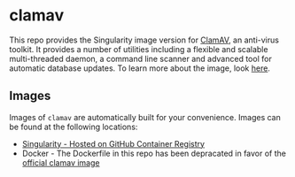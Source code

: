 # clamav

This repo provides the Singularity image version for [ClamAV](https://docs.clamav.net/Introduction.html), an anti-virus toolkit. It provides a number of utilities including a flexible and scalable multi-threaded daemon, a command line scanner and advanced tool for automatic database updates. To learn more about the image, look [here](https://docs.clamav.net/manual/Installing/Docker.html).

## Images
Images of `clamav` are automatically built for your convenience. Images can be found at the following locations:
- [Singularity - Hosted on GitHub Container Registry](https://github.com/netreconlab/clamav/pkgs/container/clamav)
- Docker - The Dockerfile in this repo has been depracated in favor of the [official clamav image](https://hub.docker.com/r/clamav/clamav)
